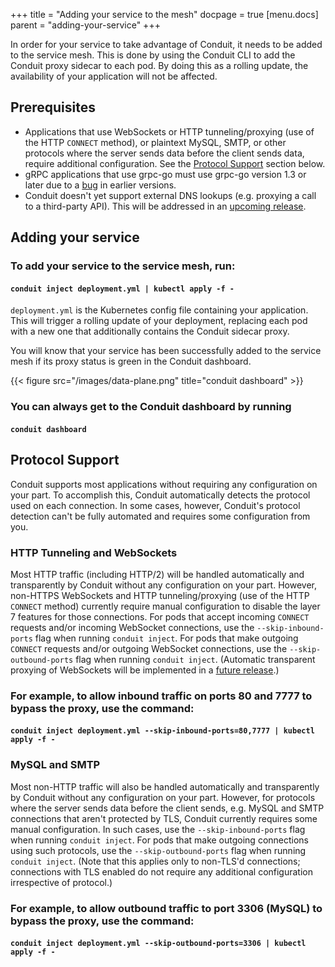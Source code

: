 +++
title = "Adding your service to the mesh"
docpage = true
[menu.docs]
  parent = "adding-your-service"
+++

In order for your service to take advantage of Conduit, it needs to be added
to the service mesh. This is done by using the Conduit CLI to add the Conduit
proxy sidecar to each pod. By doing this as a rolling update, the availability
of your application will not be affected.

## Prerequisites

* Applications that use WebSockets or HTTP tunneling/proxying (use of the HTTP
  `CONNECT` method), or plaintext MySQL, SMTP, or other protocols where the server
  sends data before the client sends data, require additional configuration. See
  the [Protocol Support](#protocol-support) section below.
* gRPC applications that use grpc-go must use grpc-go version 1.3 or later due
  to a [bug](https://github.com/grpc/grpc-go/issues/1120) in earlier versions.
* Conduit doesn't yet support external DNS lookups (e.g. proxying a call to a
  third-party API). This will be addressed in an [upcoming
  release](https://github.com/runconduit/conduit/issues/155).

## Adding your service

### To add your service to the service mesh, run:
#### `conduit inject deployment.yml | kubectl apply -f -`

`deployment.yml` is the Kubernetes config file containing your
application. This will trigger a rolling update of your deployment, replacing
each pod with a new one that additionally contains the Conduit sidecar proxy.

You will know that your service has been successfully added to the service mesh
if its proxy status is green in the Conduit dashboard.

{{< figure src="/images/data-plane.png" title="conduit dashboard" >}}

### You can always get to the Conduit dashboard by running
#### `conduit dashboard`

## Protocol Support

Conduit supports most applications without requiring any configuration on your
part. To accomplish this, Conduit automatically detects the protocol used on
each connection. In some cases, however, Conduit's protocol detection can't be
fully automated and requires some configuration from you.

### HTTP Tunneling and WebSockets

Most HTTP traffic (including HTTP/2) will be handled automatically and
transparently by Conduit without any configuration on your part. However,
non-HTTPS WebSockets and HTTP tunneling/proxying (use of the HTTP `CONNECT`
method) currently require manual configuration to disable the layer 7 features
for those connections. For pods that accept incoming `CONNECT` requests and/or
incoming WebSocket connections, use the `--skip-inbound-ports` flag when running
`conduit inject`. For pods that make outgoing `CONNECT` requests and/or outgoing
WebSocket connections, use the `--skip-outbound-ports` flag when running
`conduit inject`. (Automatic transparent proxying of WebSockets will be
implemented in a [future release](https://github.com/runconduit/conduit/issues/195).)

### For example, to allow inbound traffic on ports 80 and 7777 to bypass the proxy, use the command:
#### `conduit inject deployment.yml --skip-inbound-ports=80,7777 | kubectl apply -f -`

### MySQL and SMTP

Most non-HTTP traffic will also be handled automatically and transparently by
Conduit without any configuration on your part. However, for protocols where the
server sends data before the client sends, e.g. MySQL and SMTP connections that
aren't protected by TLS, Conduit currently requires some manual configuration.
In such cases, use the `--skip-inbound-ports` flag when running `conduit
inject`. For pods that make outgoing connections using such protocols, use the
`--skip-outbound-ports` flag when running `conduit inject`. (Note that this
applies only to non-TLS'd connections; connections with TLS enabled do not
require any additional configuration irrespective of protocol.)

### For example, to allow outbound traffic to port 3306 (MySQL) to bypass the proxy, use the command:
#### `conduit inject deployment.yml --skip-outbound-ports=3306 | kubectl apply -f -`
